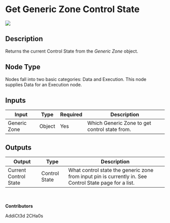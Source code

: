 # Get Generic Zone Control State
![](../../../.gitbook/assets/get-generic-zone-control-state.png)
## Description
Returns the current Control State from the *Generic Zone* object.

## Node Type
Nodes fall into two basic categories: Data and Execution. This node supplies Data for an Execution node.

## Inputs
| Input | Type | Required | Description |
|------------------|------------------|----------|--------------------------------------------------------------|
| Generic Zone | Object | Yes | Which Generic Zone to get control state from. |

## Outputs
| Output | Type | Description |
|------------------|------------------|--------------------------------------------------------------|
| Current Control State | Control State | What control state the generic zone from input pin is currently in. See Control State page for a list. |

\
\
**Contributors**

AddiCt3d 2CHa0s